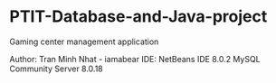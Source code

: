 # PTIT-Database-and-Java-project
 Gaming center management application

Author: Tran Minh Nhat - iamabear
IDE: NetBeans IDE 8.0.2
MySQL Community Server 8.0.18
